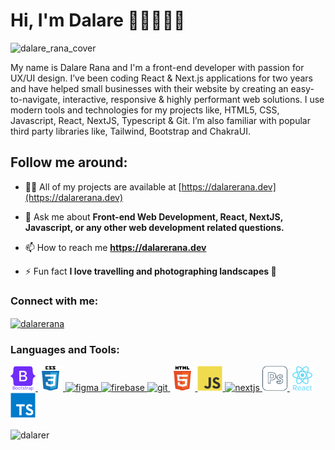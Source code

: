 <h1>Hi, I'm Dalare 👋🏼🧑🏻‍💻</h1>

![dalare_rana_cover](https://github.com/DalareR/DalareR/assets/103294114/4a7bf0c3-3e69-4ae0-99f3-9dc5ec37ca8d)

<p>My name is Dalare Rana and I'm a front-end developer with passion for UX/UI design. I’ve been coding React & Next.js applications for two years and have helped small businesses with their website by creating an easy-to-navigate, interactive, responsive & highly performant web solutions. I use modern tools and technologies for my projects like, HTML5, CSS, Javascript, React, NextJS, Typescript & Git. I’m also familiar with popular third party libraries like, Tailwind, Bootstrap and ChakraUI.</p>

## Follow me around: 
- 👨‍💻 All of my projects are available at [https://dalarerana.dev](https://dalarerana.dev)

- 💬 Ask me about **Front-end Web Development, React, NextJS, Javascript, or any other web development related questions.**

- 📫 How to reach me **https://dalarerana.dev**

- ⚡ Fun fact **I love travelling and photographing landscapes 📸**

<h3 align="left">Connect with me:</h3>
<p align="left">
<a href="https://linkedin.com/in/dalarerana" target="_blank"><img align="center" src="https://raw.githubusercontent.com/rahuldkjain/github-profile-readme-generator/master/src/images/icons/Social/linked-in-alt.svg" alt="dalarerana" height="30" width="40" /></a>
</p>

<h3 align="left">Languages and Tools:</h3>
<p align="left"> <a href="https://getbootstrap.com" target="_blank" rel="noreferrer"> <img src="https://raw.githubusercontent.com/devicons/devicon/master/icons/bootstrap/bootstrap-plain-wordmark.svg" alt="bootstrap" width="40" height="40"/> </a> <a href="https://www.w3schools.com/css/" target="_blank" rel="noreferrer"> <img src="https://raw.githubusercontent.com/devicons/devicon/master/icons/css3/css3-original-wordmark.svg" alt="css3" width="40" height="40"/> </a> <a href="https://www.figma.com/" target="_blank" rel="noreferrer"> <img src="https://www.vectorlogo.zone/logos/figma/figma-icon.svg" alt="figma" width="40" height="40"/> </a> <a href="https://firebase.google.com/" target="_blank" rel="noreferrer"> <img src="https://www.vectorlogo.zone/logos/firebase/firebase-icon.svg" alt="firebase" width="40" height="40"/> </a> <a href="https://git-scm.com/" target="_blank" rel="noreferrer"> <img src="https://www.vectorlogo.zone/logos/git-scm/git-scm-icon.svg" alt="git" width="40" height="40"/> </a> <a href="https://www.w3.org/html/" target="_blank" rel="noreferrer"> <img src="https://raw.githubusercontent.com/devicons/devicon/master/icons/html5/html5-original-wordmark.svg" alt="html5" width="40" height="40"/> </a> <a href="https://developer.mozilla.org/en-US/docs/Web/JavaScript" target="_blank" rel="noreferrer"> <img src="https://raw.githubusercontent.com/devicons/devicon/master/icons/javascript/javascript-original.svg" alt="javascript" width="40" height="40"/> </a> <a href="https://nextjs.org/" target="_blank" rel="noreferrer"> <img src="https://cdn.worldvectorlogo.com/logos/nextjs-2.svg" alt="nextjs" width="40" height="40"/> </a> <a href="https://www.photoshop.com/en" target="_blank" rel="noreferrer"> <img src="https://raw.githubusercontent.com/devicons/devicon/master/icons/photoshop/photoshop-line.svg" alt="photoshop" width="40" height="40"/> </a> <a href="https://reactjs.org/" target="_blank" rel="noreferrer"> <img src="https://raw.githubusercontent.com/devicons/devicon/master/icons/react/react-original-wordmark.svg" alt="react" width="40" height="40"/> </a> <a href="https://www.typescriptlang.org/" target="_blank" rel="noreferrer"> <img src="https://raw.githubusercontent.com/devicons/devicon/master/icons/typescript/typescript-original.svg" alt="typescript" width="40" height="40"/> </a> </p>

<p><img align="center" src="https://github-readme-stats.vercel.app/api/top-langs?username=dalarer&show_icons=true&locale=en&layout=compact" alt="dalarer" /></p>
